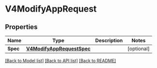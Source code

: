 # V4ModifyAppRequest

## Properties

Name | Type | Description | Notes
------------ | ------------- | ------------- | -------------
**Spec** | [**V4ModifyAppRequestSpec**](V4ModifyAppRequest_spec.md) |  | [optional] 

[[Back to Model list]](../README.md#documentation-for-models) [[Back to API list]](../README.md#documentation-for-api-endpoints) [[Back to README]](../README.md)


